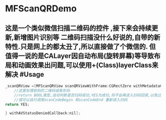 # MFScanQRDemo
这是一个类似微信扫描二维码的控件 ,接下来会持续更新,新增图片识别等
二维码扫描没什么好说的,自带的新特性.只是网上的都太丑了,所以直接做了个微信的. 但值得一说的是CALayer因自动布局(旋转屏幕)等导致布局和动画效果出问题,可以使用<b>+(Class)layerClass</b>来解决
#Usage
-----

```java
_scanQRView =[MFScanQRView scanQRViewWithFrame:CGRectZero withMetadataCallback:^BOOL(NSString *metadata) {
    //这里处理收到的二维码或条形码
    //return BOOL类型,自动判断是否扫码成功,YES为成功,将不会再进入扫码回调,以免过快重复扫码并回调
    //或可以自行调用scanCodeBegin 和scanCodeEnd 重新进入扫码
return YES;

} withAVStatusDeniedCallback:nil];
```
